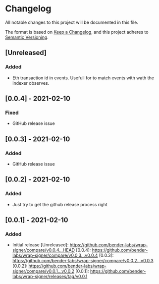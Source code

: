 # Changelog

All notable changes to this project will be documented in this file.

The format is based on [Keep a Changelog](https://keepachangelog.com/en/1.0.0/),
and this project adheres to [Semantic Versioning](https://semver.org/spec/v2.0.0.html).

## [Unreleased]

### Added
- Eth transaction id in events. Usefull for to match events with wath the indexer observes.

## [0.0.4] - 2021-02-10

### Fixed
- GitHub release issue

## [0.0.3] - 2021-02-10

### Added
- GitHub release issue

## [0.0.2] - 2021-02-10

### Added
- Just try to get the github release process right

## [0.0.1] - 2021-02-10

### Added
- Initial release
[Unreleased]: https://github.com/bender-labs/wrap-signer/compare/v0.0.4...HEAD
[0.0.4]: https://github.com/bender-labs/wrap-signer/compare/v0.0.3...v0.0.4
[0.0.3]: https://github.com/bender-labs/wrap-signer/compare/v0.0.2...v0.0.3
[0.0.2]: https://github.com/bender-labs/wrap-signer/compare/v0.0.1...v0.0.2
[0.0.1]: https://github.com/bender-labs/wrap-signer/releases/tag/v0.0.1
